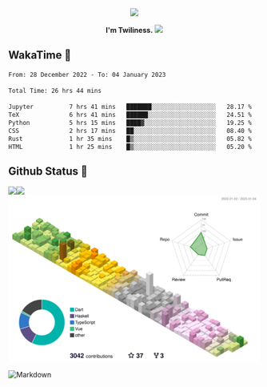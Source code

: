 <div align="center">
<img src="https://images.weserv.nl/?url=avatars.githubusercontent.com/u/10475770?v=4&h=360&w=360&fit=cover&mask=circle&maxage=7d"/>
</div>

<div align="center">

**I'm Twiliness.** <a href="https://github.com/DarkHighness"><img src="https://media.giphy.com/media/hvRJCLFzcasrR4ia7z/giphy.gif" width="5%"></a>

</div>

## WakaTime 🧐

<!--START_SECTION:waka-->

```text
From: 28 December 2022 - To: 04 January 2023

Total Time: 26 hrs 44 mins

Jupyter          7 hrs 41 mins   ███████░░░░░░░░░░░░░░░░░░   28.17 %
TeX              6 hrs 41 mins   ██████░░░░░░░░░░░░░░░░░░░   24.51 %
Python           5 hrs 15 mins   ████▓░░░░░░░░░░░░░░░░░░░░   19.25 %
CSS              2 hrs 17 mins   ██░░░░░░░░░░░░░░░░░░░░░░░   08.40 %
Rust             1 hr 35 mins    █▒░░░░░░░░░░░░░░░░░░░░░░░   05.82 %
HTML             1 hr 25 mins    █▒░░░░░░░░░░░░░░░░░░░░░░░   05.20 %
```

<!--END_SECTION:waka-->

## Github Status 🥰

<div> 
	<a href="https://github.com/DarkHighness">
		<img align="left" src="https://github-readme-stats-woad-zeta-10.vercel.app/api?username=DarkHighness&show_icons=true&icon_color=805AD5&text_color=718096&bg_color=ffffff&hide_border=true&count_private=true" />
	</a>
	<a href="https://github.com/DarkHighness">
		<img align="left" src="https://github-readme-stats-woad-zeta-10.vercel.app/api/top-langs/?username=DarkHighness&show_icons=true&icon_color=805AD5&text_color=718096&bg_color=ffffff&hide_border=true&count_private=true">
	</a>
</div>

![3D-Profile](https://raw.githubusercontent.com/DarkHighness/DarkHighness/master/profile-3d-contrib/profile-south-season-animate.svg)



 ![Markdown](https://img.shields.io/badge/markdown%20💘-%23000000.svg?style=for-the-badge&logo=markdown&logoColor=white)
